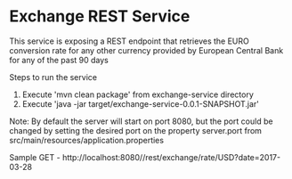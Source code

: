 # Exchange REST Service

This service is exposing a REST endpoint that retrieves the EURO conversion rate
for any other currency provided by European Central Bank for any of the past 90 days

Steps to run the service
1. Execute 'mvn clean package' from exchange-service directory
2. Execute 'java -jar target/exchange-service-0.0.1-SNAPSHOT.jar'

Note: By default the server will start on port 8080, but the port could be
changed by setting the desired port on the property server.port from
src/main/resources/application.properties

Sample GET - http://localhost:8080//rest/exchange/rate/USD?date=2017-03-28
